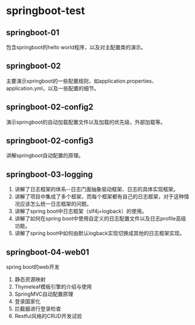 # springboot-test

## springboot-01

包含springboot的hello world程序，以及对主配置类的演示。

## springboot-02

主要演示springboot的一些配置规则，如application.properties、application.yml，以及一些配置的细节。

## springboot-02-config2

演示springboot的自动加载配置文件以及加载的优先级，外部加载等。

## springboot-02-config3

讲解springboot自动配置的原理。

## springboot-03-logging
1. 讲解了日志框架的体系--日志门面抽象驱动框架、日志的具体实现框架。
2. 讲解了项目中集成了多个框架，而每个框架都有自己的日志框架，对于这种情况应该怎么统一日志框架的问题。
3. 讲解了spring boot中日志框架（slf4j+logback）的使用。
4. 讲解了如何在spring boot中使用自定义的日志配置文件以及日志profile高级功能。
5. 讲解了spring boot中如何由默认logback实现切换成其他的日志框架实现。

## springboot-04-web01
spring boot的web开发
1. 静态资源映射
2. Thymeleaf模板引擎的介绍与使用
3. SpringMVC自动配置原理
4. 登录国家化
5. 拦截器进行登录检查
6. Restful风格的CRUD开发试验
